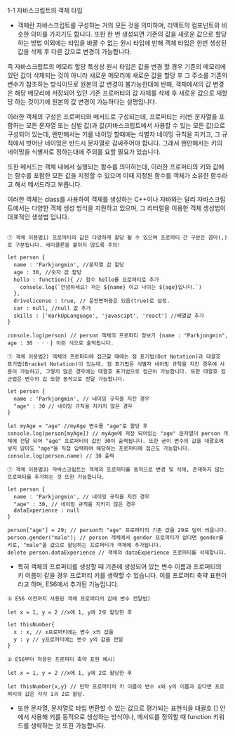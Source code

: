 1-1 자바스크립트의 객체 타입

- 객체란 자바스크립트를 구성하는 거의 모든 것을 의미하며, 리액트의 컴포넌트와 비슷한 의미를 가지기도 합니다. 또한 한 번 생성되면 기존의 값을 새로운 값으로 할당하는 방법 이외에는 타입을 바꿀 수 없는 원시 타입에 반해 객체 타입은 한번 생성된 값을 삭제 후 다른 값으로 변경이 가능합니다. 

즉 자바스크립트의 메모리 할당 특성상 원시 타입은 값을 변경 할 경우 기존의 메모리에 있던 값이 삭제되는 것이 아니라 새로운 메모리에 새로운 값을 할당 후 그 주소를 기존의 변수가 참조하는 방식이므로 원본의 값 변경이 불가능한대에 반해, 객체에서의 값 변경은 해당 메모리에 저장되어 있던 기존 프로퍼티의 값 자체를 삭제 후 새로운 값으로 재할당 하는 것이기에 원본의 값 변경이 가능하다는 설명입니다.

이러한 객체의 구성은 프로퍼티와 메서드로 구성되는데, 프로퍼티는 키(빈 문자열을 포함하는 모든 문자열 또는 심벌 값)과 값(자바스크립트에서 사용할 수 있는 모든 값)으로 구성되어 있는데, 왠만해서는 키를 네이밍 할때에는 식별자 네이밍 규칙을 지키고, 그 규칙에서 벗어난 네이밍은 반드시 문자열로 감싸주어야 합니다. 그래서 왠만해서는 키의 네이밍을 식별자로 정하는대에 주의를 요할 필요가 있습니다.

또한 메서드는 객체 내에서 실행되는 함수를 의미하는데, 이러한 프로퍼티의 키와 값에는 함수를 포함한 모든 값을 지정할 수 있으며 이때 지정된 함수를 객체가 소유한 함수라고 해서 메서드라고 부릅니다. 

이러한 객체는 class를 사용하여 객체를 생성하는 C++이나 자바와는 달리 자바스크립트에서는 다양한 객체 생성 방식을 지원하고 있으며, 그 리터럴을 이용한 객체 생성법이 대표적인 생성법 입니다.

```

① 객체 이용법1) 프로퍼티의 값은 다양하게 할당 될 수 있으며 프로퍼티 간 구분은 콤마(,)로 구분됩니다. 세미콜론을 붙이지 않도록 주의!

let person {
  name : 'Parkjongmin', //문자열 값 할당
  age : 30, //숫자 값 할당
  hello : function(){ // 함수 hello를 프로퍼티로 추가
    console.log(`안녕하세요! 저는 ${name} 이고 나이는 ${age}입니다.`)
  },
  drivelicense : true, // 운전면허증은 있음(true)로 설정.
  car : null, //null 값 추가
  skills : ['markUpLanguage', 'javascipt', 'react'] //배열값 추가
}

console.log(person) // person 객체의 프로퍼티 정보가 {name : "Parkjongmin", age : 30 ㆍㆍㆍ} 이런 식으로 출력됩니다.

① 객체 이용법2) 객체의 프로퍼티에 접근할 때에는 점 표기법(Dot Notation)과 대괄호 표기법(Bracket Notation)이 있는데, 점 표기법은 식별자 네이밍 규칙을 지킨 경우에 사용이 가능하고, 그렇지 않은 경우에는 대괄호 표기법으로 접근이 가능합니다. 또한 대괄호 접근법은 변수의 값 또한 동적으로 전달 가능합니다. 

let person {
  name : 'Parkjongmin', // 네이밍 규칙을 지킨 경우
  "age" : 30 // 네이밍 규칙을 지키지 않은 경우
}

let myAge = "age" //myAge 변수를 "age"로 할당 후
console.log(person[myAge]) // myAge에 저장 되어있는 "age" 문자열이 person 객체에 전달 되어 "age" 프로퍼티의 값인 30이 출력됩니다. 또한 굳이 변수의 값을 대괄호에 넣지 않아도 "age"을 직접 입력하여 해당하는 프로퍼티에 접근도 가능합니다.
console.log(person.name) // 30 출력

① 객체 이용법3) 자바스크립트는 객체의 프로퍼티를 동적으로 변경 및 삭제, 존재하지 않는 프로퍼티를 추가하는 것 또한 가능합니다. 

let person {
  name : 'Parkjongmin', // 네이밍 규칙을 지킨 경우
  "age" : 30, // 네이밍 규칙을 지키지 않은 경우
  dataExperience : null
}

person["age"] = 29; // person의 "age" 프로퍼티의 기존 값을 29로 덮어 씌웁니다.
person.gender("male"); // person 객체에서 gender 프로퍼티가 없다면 gender를 키로, "male"을 값으로 할당하는 프로퍼티가 객체에 추가됩니다.
delete person.dataExperience // 객체의 dataExperience 프로퍼티를 삭제합니다.

```

- 특히 객체의 프로퍼티를 생성할 때 기존에 생성되어 있는 변수 이름과 프로퍼티의 키 이름이 같을 경우 프로퍼티 키를 생략할 수 있습니다. 이를 프로퍼티 축약 표현이라고 하며, ES6에서 추가된 기능입니다.

```
① ES6 이전까지 사용된 객체 프로퍼티의 값에 변수 전달법)

let x = 1, y = 2 //x에 1, y에 2로 할당한 후

let thisNumber{
  x : x, // x프로퍼티에는 변수 x의 값을
  y : y // y프로퍼티에는 변수 y의 값을 전달
}

① ES6부터 적용된 프로퍼티 축약 표현 예시)

let x = 1, y = 2 //x에 1, y에 2로 할당한 후

let thisNumber{x,y} // 만약 프로퍼티의 키 이름이 변수 x와 y의 이름과 같다면 프로퍼티의 값은 각각 1과 2로 할당.

```

- 또한 문자열, 문자열로 타입 변환할 수 있는 값으로 평가되는 표현식을 대괄호 [] 안에서 사용해 키를 동적으로 생성하는 방식이나, 메서드를 정의할 때 function 키워드를 생략하는 것 또한 가능합니다.
